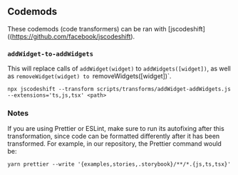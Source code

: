## Codemods

These codemods (code transformers) can be ran with [jscodeshift]((https://github.com/facebook/jscodeshift).

### `addWidget-to-addWidgets`

This will replace calls of `addWidget(widget)` to `addWidgets([widget])`, as well as `removeWidget(widget) to `removeWidgets([widget])`.

```
npx jscodeshift --transform scripts/transforms/addWidget-addWidgets.js --extensions='ts,js,tsx' <path>
```

### Notes

If you are using Prettier or ESLint, make sure to run its autofixing after this transformation, since code can be formatted differently after it has been transformed. For example, in our repository, the Prettier command would be:

```
yarn prettier --write '{examples,stories,.storybook}/**/*.{js,ts,tsx}'
```
